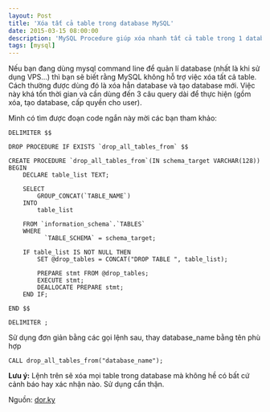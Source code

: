 ```yaml
---
layout: Post
title: 'Xóa tất cả table trong database MySQL'
date: 2015-03-15 08:00:00
description: 'MySQL Procedure giúp xóa nhanh tất cả table trong 1 database'
tags: [mysql]
---
```


Nếu bạn đang dùng mysql command line để quản lí database (nhất là khi sử dụng VPS...) thì bạn sẽ biết rằng MySQL không hỗ trợ việc xóa tất cả table. Cách thường được dùng đó là xóa hẳn database và tạo database mới. Việc này khá tốn thời gian và cần dùng đến 3 câu query dài để thực hiện (gồm xóa, tạo database, cấp quyền cho user).

Mình có tìm được đoạn code ngắn này mời các bạn tham khảo:

```mysql
DELIMITER $$

DROP PROCEDURE IF EXISTS `drop_all_tables_from` $$

CREATE PROCEDURE `drop_all_tables_from`(IN schema_target VARCHAR(128))
BEGIN
    DECLARE table_list TEXT;

    SELECT
        GROUP_CONCAT(`TABLE_NAME`)
    INTO
        table_list

    FROM `information_schema`.`TABLES`
    WHERE
          `TABLE_SCHEMA` = schema_target;

    IF table_list IS NOT NULL THEN
        SET @drop_tables = CONCAT("DROP TABLE ", table_list);

        PREPARE stmt FROM @drop_tables;
        EXECUTE stmt;
        DEALLOCATE PREPARE stmt;
    END IF;

END $$

DELIMITER ;
```

Sử dụng đơn giản bằng các gọi lệnh sau, thay database_name bằng tên phù hợp

```mysql
CALL drop_all_tables_from("database_name");
```

**Lưu ý:** Lệnh trên sẽ xóa mọi table trong database mà không hề có bất cứ cảnh báo hay xác nhận nào. Sử dụng cẩn thận.

Nguồn: [dor.ky](http://dor.ky/mysql-procedure-drop-all-tables-in-database/)

